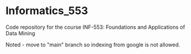 # Informatics_553
Code repository for the course INF-553: Foundations and Applications of Data Mining

Noted - move to "main" branch so indexing from google is not allowed.
